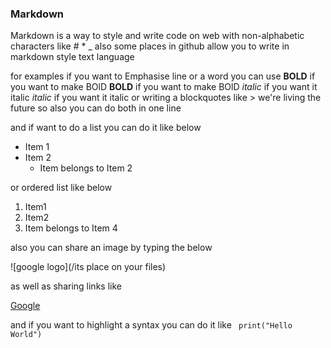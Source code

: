 ### Markdown

Markdown is a way to style and write code on web with non-alphabetic characters like # * _ 
also some places in github allow you to write in markdown style text language

for examples 
if you want to Emphasise line or a word
you can use 
**BOLD** if you want to make BOlD
__BOLD__ if you want to make BOlD
*italic* if you want it italic
_italic_ if you want it italic
or writing a blockquotes like > we're living the future so
also you can do both in one line

and if want to do a list you can do it like below

* Item 1
* Item 2
  * Item belongs to Item 2 
  
  
or ordered list like below
1. Item1
4. Item2 
  1. Item belongs to Item 4
  
 
also you can share an image by typing the below 

![google logo](/its place on your files)

as well as sharing links like

[Google](http://google.com)

and if you want to highlight a syntax you can do it like 
``` print("Hello World")```






